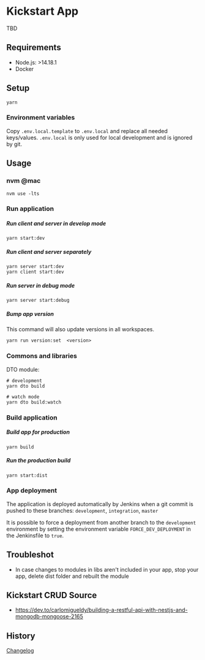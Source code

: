 # Kickstart App
TBD

## Requirements
* Node.js: >14.18.1
* Docker

## Setup

```
yarn
```

### Environment variables
Copy `.env.local.template` to `.env.local` and replace all needed keys/values. `.env.local` is only used for local development and is ignored by git.


## Usage

### nvm @mac
```
nvm use -lts
```

### Run application

##### Run client and server in develop mode
```
yarn start:dev
```

##### Run client and server separately
```
yarn server start:dev
yarn client start:dev
```

##### Run server in debug mode
```
yarn server start:debug
```

##### Bump app version
This command will also update versions in all workspaces.
```
yarn run version:set  <version>
```

### Commons and libraries

DTO module:
```
# development
yarn dto build

# watch mode
yarn dto build:watch
```


### Build application

##### Build app for production
```
yarn build
```

##### Run the production build
```
yarn start:dist
```


### App deployment

The application is deployed automatically by Jenkins when a git commit is pushed to these branches: `development`, `integration`, `master`

It is possible to force a deployment from another branch to the `development` environment by setting the environment variable `FORCE_DEV_DEPLOYMENT` in the Jenkinsfile to `true`.



## Troubleshot
- In case changes to modules in libs aren't included in your app, stop your app, delete dist folder and rebuilt the module

## Kickstart CRUD Source
- https://dev.to/carlomigueldy/building-a-restful-api-with-nestjs-and-mongodb-mongoose-2165

## History
[Changelog](ChangeLog)
